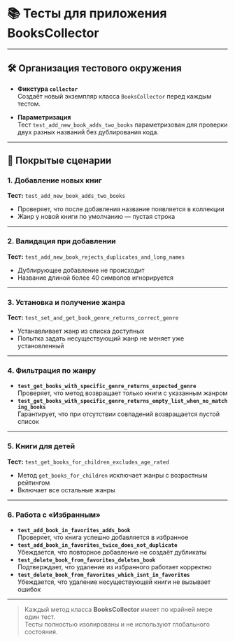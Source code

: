 # 📚 Тесты для приложения BooksCollector

---

## 🛠 Организация тестового окружения

- **Фикстура `collector`**  
  Создаёт новый экземпляр класса `BooksCollector` перед каждым тестом.

- **Параметризация**  
  Тест `test_add_new_book_adds_two_books` параметризован для проверки двух разных названий без дублирования кода.

---

## 🎯 Покрытые сценарии

### 1. Добавление новых книг  
**Тест:** `test_add_new_book_adds_two_books`  
- Проверяет, что после добавления название появляется в коллекции  
- Жанр у новой книги по умолчанию — пустая строка

---

### 2. Валидация при добавлении  
**Тест:** `test_add_new_book_rejects_duplicates_and_long_names`  
- Дублирующее добавление не происходит  
- Название длиной более 40 символов игнорируется

---

### 3. Установка и получение жанра  
**Тест:** `test_set_and_get_book_genre_returns_correct_genre`  
- Устанавливает жанр из списка доступных  
- Попытка задать несуществующий жанр не меняет уже установленный

---

### 4. Фильтрация по жанру  
- **`test_get_books_with_specific_genre_returns_expected_genre`**  
  Проверяет, что метод возвращает только книги с указанным жанром  
- **`test_get_books_with_specific_genre_returns_empty_list_when_no_matching_books`**  
  Гарантирует, что при отсутствии совпадений возвращается пустой список

---

### 5. Книги для детей  
**Тест:** `test_get_books_for_children_excludes_age_rated`  
- Метод `get_books_for_children` исключает жанры с возрастным рейтингом  
- Включает все остальные жанры

---

### 6. Работа с «Избранным»  
- **`test_add_book_in_favorites_adds_book`**  
  Проверяет, что книга успешно добавляется в избранное  
- **`test_add_book_in_favorites_twice_does_not_duplicate`**  
  Убеждается, что повторное добавление не создаёт дубликаты  
- **`test_delete_book_from_favorites_deletes_book`**  
  Подтверждает, что удаление из избранного работает корректно  
- **`test_delete_book_from_favorites_which_isnt_in_favorites`**  
  Убеждается, что удаление несуществующей книги не вызывает ошибок

---

> Каждый метод класса **BooksCollector** имеет по крайней мере один тест.  
> Тесты полностью изолированы и не используют глобального состояния.

